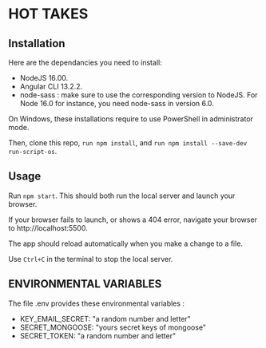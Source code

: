 # HOT TAKES #

## Installation ##

Here are the dependancies you need to install:
- NodeJS 16.00.
- Angular CLI 13.2.2.
- node-sass : make sure to use the corresponding version to NodeJS. For Node 16.0 for instance, you need node-sass in version 6.0.

On Windows, these installations require to use PowerShell in administrator mode.

Then, clone this repo, `run npm install`, and `run npm install --save-dev run-script-os`.


## Usage ##

Run `npm start`. This should both run the local server and launch your browser.

If your browser fails to launch, or shows a 404 error, navigate your browser to http://localhost:5500.

The app should reload automatically when you make a change to a file.

Use `Ctrl+C` in the terminal to stop the local server.


## ENVIRONMENTAL VARIABLES ##

The file .env provides these environmental variables :

- KEY_EMAIL_SECRET: "a random number and letter"
- SECRET_MONGOOSE: "yours secret keys of mongoose"
- SECRET_TOKEN: "a random number and letter"